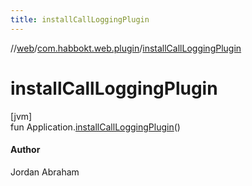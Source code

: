 ```yaml
---
title: installCallLoggingPlugin
---
```

//[web](../../index.html)/[com.habbokt.web.plugin](index.html)/[installCallLoggingPlugin](install-call-logging-plugin.html)



# installCallLoggingPlugin



[jvm]\
fun Application.[installCallLoggingPlugin](install-call-logging-plugin.html)()



#### Author



Jordan Abraham




